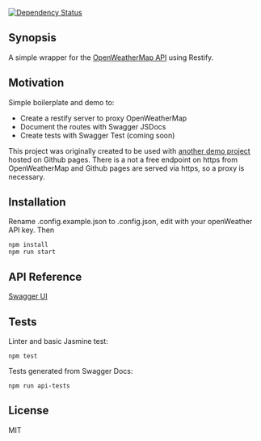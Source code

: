 [![Dependency Status](https://david-dm.org/kaleguy/simpleweatherproxy.svg)](https://david-dm.org/kaleguy/simpleweatherproxy)

## Synopsis

A simple wrapper for the [OpenWeatherMap API](https://openweathermap.org/api) using Restify.

## Motivation

Simple boilerplate and demo to:

* Create a restify server to proxy OpenWeatherMap
* Document the routes with Swagger JSDocs
* Create tests with Swagger Test (coming soon)

This project was originally created to be used with 
[another demo project](https://github.com/kaleguy/simpleng2admin) hosted on Github pages.
There is a not a free endpoint on https from OpenWeatherMap and Github pages are served
via https, so a proxy is necessary.

## Installation

Rename .config.example.json to .config.json, edit with your openWeather API key. Then

```
npm install
npm run start
```

## API Reference

[Swagger UI](https://tranquil-headland-86417.herokuapp.com/public/swagger/index.html)

## Tests

Linter and basic Jasmine test:
```
npm test
```
Tests generated from Swagger Docs:
```
npm run api-tests
```

## License

MIT
